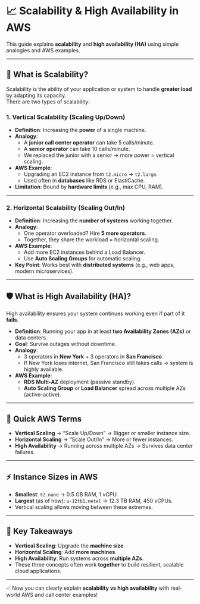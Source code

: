# 📈 Scalability & High Availability in AWS

This guide explains **scalability** and **high availability (HA)** using simple analogies and AWS examples.

---

## 🚀 What is Scalability?
Scalability is the ability of your application or system to handle **greater load** by adapting its capacity.  
There are two types of scalability:

### 1. Vertical Scalability (Scaling Up/Down)
- **Definition**: Increasing the **power** of a single machine.
- **Analogy**:  
  - A **junior call center operator** can take 5 calls/minute.  
  - A **senior operator** can take 10 calls/minute.  
  - We replaced the junior with a senior → more power = vertical scaling.
- **AWS Example**:  
  - Upgrading an EC2 instance from `t2.micro` → `t2.large`.
  - Used often in **databases** like RDS or ElastiCache.
- **Limitation**: Bound by **hardware limits** (e.g., max CPU, RAM).

---

### 2. Horizontal Scalability (Scaling Out/In)
- **Definition**: Increasing the **number of systems** working together.
- **Analogy**:  
  - One operator overloaded? Hire **5 more operators**.  
  - Together, they share the workload = horizontal scaling.
- **AWS Example**:  
  - Add more EC2 instances behind a Load Balancer.  
  - Use **Auto Scaling Groups** for automatic scaling.
- **Key Point**: Works best with **distributed systems** (e.g., web apps, modern microservices).

---

## 🛡️ What is High Availability (HA)?
High availability ensures your system continues working even if part of it **fails**.

- **Definition**: Running your app in at least **two Availability Zones (AZs)** or data centers.
- **Goal**: Survive outages without downtime.
- **Analogy**:  
  - 3 operators in **New York** + 3 operators in **San Francisco**.  
  - If New York loses internet, San Francisco still takes calls → system is highly available.
- **AWS Example**:
  - **RDS Multi-AZ** deployment (passive standby).  
  - **Auto Scaling Group** or **Load Balancer** spread across multiple AZs (active-active).

---

## 📝 Quick AWS Terms
- **Vertical Scaling** → “Scale Up/Down” → Bigger or smaller instance size.
- **Horizontal Scaling** → “Scale Out/In” → More or fewer instances.
- **High Availability** → Running across multiple AZs → Survives data center failures.

---

## ⚡ Instance Sizes in AWS
- **Smallest**: `t2.nano` → 0.5 GB RAM, 1 vCPU.  
- **Largest** (as of now): `u-12tb1.metal` → 12.3 TB RAM, 450 vCPUs.  
- Vertical scaling allows moving between these extremes.

---

## 🎯 Key Takeaways
- **Vertical Scaling**: Upgrade the **machine size**.  
- **Horizontal Scaling**: Add **more machines**.  
- **High Availability**: Run systems across **multiple AZs**.  
- These three concepts often work **together** to build resilient, scalable cloud applications.

---

✅ Now you can clearly explain **scalability vs high availability** with real-world AWS and call center examples!
